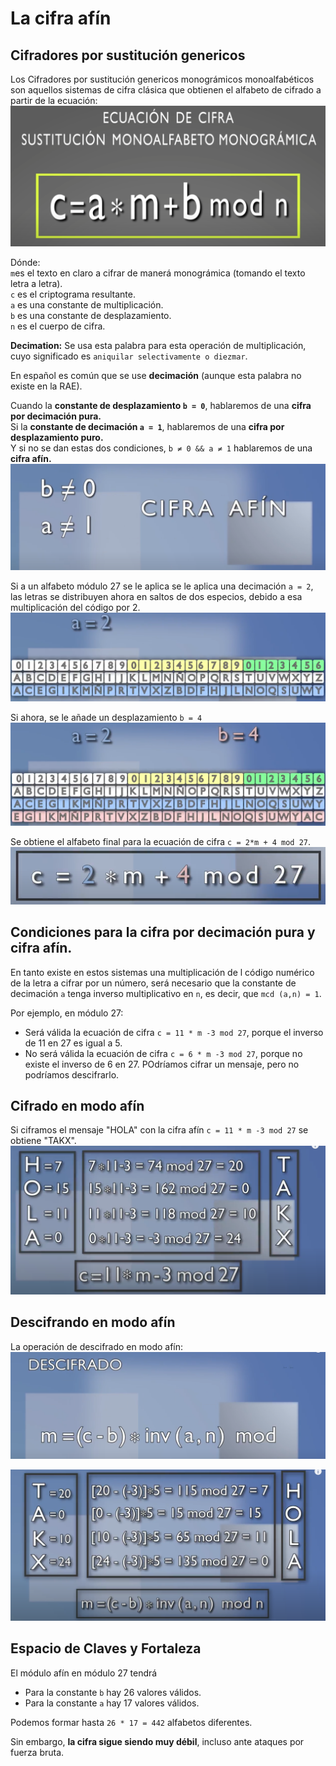 # La cifra afín

## Cifradores por sustitución genericos
Los Cifradores por sustitución genericos monográmicos monoalfabéticos son aquellos sistemas de cifra clásica que obtienen el alfabeto de cifrado a partir de la ecuación:  
![ALfabeto de crifrado de los Cifradores por sustitución genericos](capturas/ecuacion-cifra-sustitucion-monoalfabetica-monogramica.png)

Dónde:  
`m`es el texto en claro a cifrar de manerá monográmica (tomando el texto letra a letra).  
`c` es el criptograma resultante.  
`a` es una constante de multiplicación.  
`b` es una constante de desplazamiento.  
`n` es el cuerpo de cifra.



**Decimation:** Se usa esta palabra para esta operación de multiplicación, cuyo significado es `aniquilar selectivamente o diezmar`.

En español es común que se use **decimación** (aunque esta palabra no existe en la RAE).

Cuando la **constante de desplazamiento `b = 0`**, hablaremos de una **cifra por decimación pura.**  
Si la **constante de decimación `a = 1`**, hablaremos de una **cifra por desplazamiento puro.**  
Y si no se dan estas dos condiciones, `b ≠ 0 && a ≠ 1` hablaremos de una **cifra afín.**  
![cifra afin](capturas/cifra-afin.png)


Si a un alfabeto módulo 27 se le aplica se le aplica una decimación `a = 2`, las letras se distribuyen ahora en saltos de dos especios, debido a esa multiplicación del código por 2.  
![cifra afin](capturas/cifra-afin-2.png)

Si ahora, se le añade un desplazamiento `b = 4`   
![cifra afin](capturas/cifra-afin-3.png)

Se obtiene el alfabeto final para la ecuación de cifra `c = 2*m + 4 mod 27`.
![cifra afin](capturas/cifra-afin-4.png)


## Condiciones para la cifra por decimación pura y cifra afín.
En tanto existe en estos sistemas una multiplicación de l código numérico de la letra a cifrar por un número, será necesario que la constante de decimación `a` tenga inverso multiplicativo en `n`, es decir, que `mcd (a,n) = 1`.

Por ejemplo, en módulo 27:
- Será válida la ecuación de cifra `c = 11 * m -3 mod 27`, porque el inverso de 11 en 27 es igual a 5.
- No será válida la ecuación de cifra `c = 6 * m -3 mod 27`, porque no existe el inverso de 6 en 27. POdríamos cifrar un mensaje, pero no podríamos descifrarlo.


## Cifrado en modo afín
Si ciframos el mensaje "HOLA" con la cifra afín `c = 11 * m -3 mod 27` se obtiene "TAKX".
![cifrado afin Hola](capturas/cifrado-afin-hola.png)

## Descifrando en modo afín
La operación de descifrado en modo afín:  
![descifrado afin](capturas/descifrado-modo-afin.png)

![descifrado afin](capturas/descifrado-modo-afin-hola.png)

## Espacio de Claves y Fortaleza
El módulo afín en módulo 27 tendrá
- Para la constante `b` hay 26 valores válidos.
- Para la constante `a` hay 17 valores válidos.

Podemos formar hasta `26 * 17 = 442` alfabetos diferentes.

Sin embargo, **la cifra sigue siendo muy débil**, incluso ante ataques por fuerza bruta.
